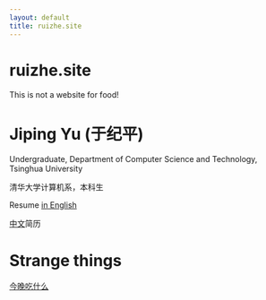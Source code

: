```yaml
---
layout: default
title: ruizhe.site
---
```

# ruizhe.site

This is not a website for food!

# Jiping Yu (于纪平)

Undergraduate, Department of Computer Science and Technology, Tsinghua University

清华大学计算机系，本科生

Resume [in English](en)

[中文](zh)简历

# Strange things

[今晚吃什么](eat.html)
